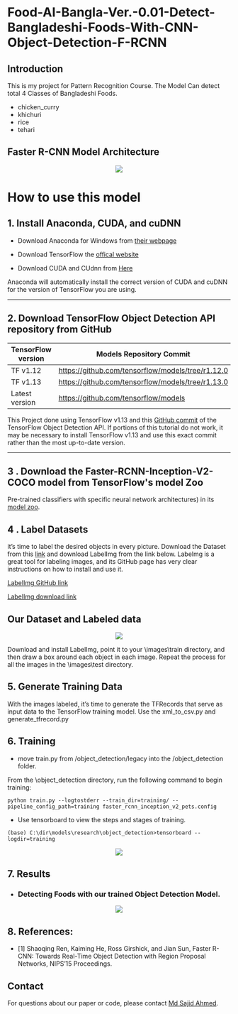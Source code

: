 # Food-AI-Bangla-Ver.-0.01-Detect-Bangladeshi-Foods-With-CNN-Object-Detection-F-RCNN

## Introduction
This is my project for Pattern Recognition Course. The Model Can detect total 4 Classes of Bangladeshi Foods. 

* chicken_curry
* khichuri
* rice
* tehari


## Faster R-CNN Model Architecture 

<p align="center">
  <img src="assets/arch.png">
</p>




# How to use this model 

## 1. Install Anaconda, CUDA, and cuDNN
* Download Anaconda for Windows from [their webpage](https://www.anaconda.com/products/individual)

* Download TensorFlow the [offical website](https://www.tensorflow.org/install)

* Download CUDA and CUdnn from [Here](https://www.tensorflow.org/install/source#tested_build_configurations)

Anaconda will automatically install the correct version of CUDA and cuDNN for the version of TensorFlow you are using.

---

## 2. Download TensorFlow Object Detection API repository from GitHub

| TensorFlow version | Models Repository Commit |
|--------------------|---------------------------|
|TF v1.12            |https://github.com/tensorflow/models/tree/r1.12.0 |
|TF v1.13            |https://github.com/tensorflow/models/tree/r1.13.0 |
|Latest version      |https://github.com/tensorflow/models |

This Project  done using TensorFlow v1.13 and this [GitHub commit](https://github.com/tensorflow/models/tree/079d67d9a0b3407e8d074a200780f3835413ef99) of the TensorFlow Object Detection API. If portions of this tutorial do not work, it may be necessary to install TensorFlow v1.13 and use this exact commit rather than the most up-to-date version.

---

## 3 . Download the Faster-RCNN-Inception-V2-COCO model from TensorFlow's model Zoo
Pre-trained classifiers with specific neural network architectures) in its [model zoo](https://github.com/tensorflow/models/blob/master/research/object_detection/g3doc/tf1_detection_zoo.md).


## 4 . Label Datasets  
it’s time to label the desired objects in every picture. Download the Dataset from this [link](./images/train) and download LabelImg from the link below. Labelmg is a great tool for labeling images, and its GitHub page has very clear instructions on how to install and use it.

[LabelImg GitHub link](https://github.com/tzutalin/labelImg)

[LabelImg download link](https://www.dropbox.com/s/tq7zfrcwl44vxan/windows_v1.6.0.zip?dl=1)


## Our Dataset and Labeled data

<p align="center">
  <img src="assets/data_label.png">
</p>



Download and install LabelImg, point it to your \images\train directory, and then draw a box around each object in each image. Repeat the process for all the images in the \images\test directory.

## 5. Generate Training Data
With the images labeled, it’s time to generate the TFRecords that serve as input data to the TensorFlow training model. Use the xml_to_csv.py and generate_tfrecord.py


## 6. Training

* move train.py from /object_detection/legacy into the /object_detection folder.

From the \object_detection directory, run the following command to begin training:
```
python train.py --logtostderr --train_dir=training/ --pipeline_config_path=training faster_rcnn_inception_v2_pets.config
```

* Use tensorboard to view the steps and stages of training. 
```
(base) C:\dir\models\research\object_detection>tensorboard --logdir=training
```

<p align="center">
  <img src="assets/tensorboard.png">
</p>

## 7. Results 
* ### Detecting Foods with our trained Object Detection Model. 

<p align="center">
  <img src="assets/result_gif.gif">
</p>

## 8. References:
* [1] Shaoqing Ren, Kaiming He, Ross Girshick, and Jian Sun, Faster R-CNN: Towards Real-Time Object Detection with Region Proposal Networks, NIPS’15 Proceedings.

## Contact
For questions about our paper or code, please contact [Md Sajid Ahmed](mailto:sajid.ahmed1@northsouth.edu).
